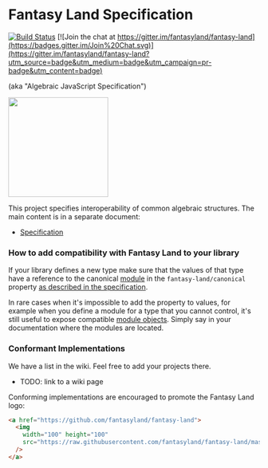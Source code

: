 # Fantasy Land Specification

[![Build Status](https://travis-ci.org/fantasyland/fantasy-land.svg?branch=master)](https://travis-ci.org/fantasyland/fantasy-land) [![Join the chat at https://gitter.im/fantasyland/fantasy-land](https://badges.gitter.im/Join%20Chat.svg)](https://gitter.im/fantasyland/fantasy-land?utm_source=badge&utm_medium=badge&utm_campaign=pr-badge&utm_content=badge)

(aka "Algebraic JavaScript Specification")

<img src="logo.png" width="200" height="200" />

This project specifies interoperability of common algebraic structures. The main content is in a separate document:

 - [Specification](specification.md)


### How to add compatibility with Fantasy Land to your library

If your library defines a new type make sure that the values of that type have a reference to the canonical [module](specification.md#module) in the `fantasy-land/canonical` property [as described in the specification](specification.md#canonical-module).

In rare cases when it's impossible to add the property to values, for example when you define a module for a type that you cannot control, it's still useful to expose compatible [module objects](specification.md#module). Simply say in your documentation where the modules are located.


### Conformant Implementations

We have a list in the wiki. Feel free to add your projects there.

 - TODO: link to a wiki page

Conforming implementations are encouraged to promote the Fantasy Land logo:

```html
<a href="https://github.com/fantasyland/fantasy-land">
  <img
    width="100" height="100"
    src="https://raw.githubusercontent.com/fantasyland/fantasy-land/master/logo.png"
  />
</a>
```
